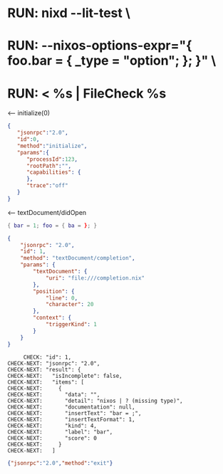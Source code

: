 # RUN: nixd --lit-test \
# RUN: --nixos-options-expr="{ foo.bar = { _type = \"option\"; }; }" \
# RUN: < %s | FileCheck %s

<-- initialize(0)

```json
{
   "jsonrpc":"2.0",
   "id":0,
   "method":"initialize",
   "params":{
      "processId":123,
      "rootPath":"",
      "capabilities": {
      },
      "trace":"off"
   }
}
```


<-- textDocument/didOpen


```nix file:///completion.nix
{ bar = 1; foo = { ba = }; }
```

```json
{
    "jsonrpc": "2.0",
    "id": 1,
    "method": "textDocument/completion",
    "params": {
        "textDocument": {
            "uri": "file:///completion.nix"
        },
        "position": {
            "line": 0,
            "character": 20
        },
        "context": {
            "triggerKind": 1
        }
    }
}
```

```
     CHECK: "id": 1,
CHECK-NEXT: "jsonrpc": "2.0",
CHECK-NEXT: "result": {
CHECK-NEXT:   "isIncomplete": false,
CHECK-NEXT:   "items": [
CHECK-NEXT:     {
CHECK-NEXT:       "data": "",
CHECK-NEXT:       "detail": "nixos | ? (missing type)",
CHECK-NEXT:       "documentation": null,
CHECK-NEXT:       "insertText": "bar = ;",
CHECK-NEXT:       "insertTextFormat": 1,
CHECK-NEXT:       "kind": 4,
CHECK-NEXT:       "label": "bar",
CHECK-NEXT:       "score": 0
CHECK-NEXT:     }
CHECK-NEXT:   ]
```


```json
{"jsonrpc":"2.0","method":"exit"}
```
